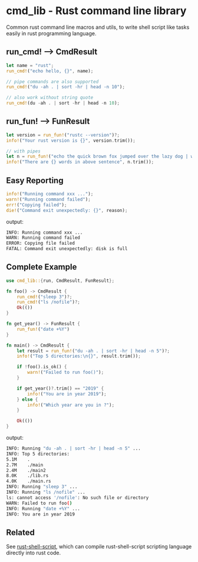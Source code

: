 # cmd_lib - Rust command line library

Common rust command line macros and utils, to write shell script like tasks
easily in rust programming language.


## run_cmd! --> CmdResult
```rust
let name = "rust";
run_cmd!("echo hello, {}", name);

// pipe commands are also supported
run_cmd!("du -ah . | sort -hr | head -n 10");

// also work without string quote
run_cmd!(du -ah . | sort -hr | head -n 10);
```

## run_fun! --> FunResult
```rust
let version = run_fun!("rustc --version")?;
info!("Your rust version is {}", version.trim());

// with pipes
let n = run_fun!("echo the quick brown fox jumped over the lazy dog | wc -w")?;
info!("There are {} words in above sentence", n.trim());
```

## Easy Reporting
```rust
info!("Running command xxx ...");
warn!("Running command failed");
err!("Copying failed");
die!("Command exit unexpectedly: {}", reason);
```
output:
```bash
INFO: Running command xxx ...
WARN: Running command failed
ERROR: Copying file failed
FATAL: Command exit unexpectedly: disk is full
```

## Complete Example

```rust
use cmd_lib::{run, CmdResult, FunResult};

fn foo() -> CmdResult {
    run_cmd!("sleep 3")?;
    run_cmd!("ls /nofile")?;
    Ok(())
}

fn get_year() -> FunResult {
    run_fun!("date +%Y")
}

fn main() -> CmdResult {
    let result = run_fun!("du -ah . | sort -hr | head -n 5")?;
    info!("Top 5 directories:\n{}", result.trim());

    if !foo().is_ok() {
        warn!("Failed to run foo()");
    }

    if get_year()?.trim() == "2019" {
        info!("You are in year 2019");
    } else {
        info!("Which year are you in ?");
    }

    Ok(())
}
```

output:
```bash
INFO: Running "du -ah . | sort -hr | head -n 5" ...
INFO: Top 5 directories:
5.1M    .
2.7M    ./main
2.4M    ./main2
8.0K    ./lib.rs
4.0K    ./main.rs
INFO: Running "sleep 3" ...
INFO: Running "ls /nofile" ...
ls: cannot access '/nofile': No such file or directory
WARN: Failed to run foo()
INFO: Running "date +%Y" ...
INFO: You are in year 2019
```

## Related

See [rust-shell-script](https://github.com/rust-shell-script/rust-shell-script/), which can compile
rust-shell-script scripting language directly into rust code.
